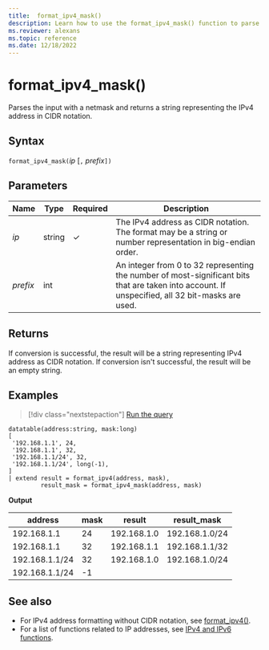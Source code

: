```yaml
---
title:  format_ipv4_mask()
description: Learn how to use the format_ipv4_mask() function to parse the input with a netmask and return a string representing the IPv4 address in CIDR notation.
ms.reviewer: alexans
ms.topic: reference
ms.date: 12/18/2022
---
```

# format_ipv4_mask()

Parses the input with a netmask and returns a string representing the IPv4 address in CIDR notation.

## Syntax

`format_ipv4_mask(`*ip* [`,` *prefix*`])`

## Parameters

| Name | Type | Required | Description |
|--|--|--|--|
| *ip* | string | &check; | The IPv4 address as CIDR notation. The format may be a string or number representation in big-endian order.|
| *prefix* | int | | An integer from 0 to 32 representing the number of most-significant bits that are taken into account. If unspecified, all 32 bit-masks are used.|

## Returns

If conversion is successful, the result will be a string representing IPv4 address as CIDR notation.
If conversion isn't successful, the result will be an empty string.

## Examples

> [!div class="nextstepaction"]
> <a href="https://dataexplorer.azure.com/clusters/help/databases/Samples?query=H4sIAAAAAAAAA0tJLAHCpJxUjcSUlKLU4mKr4pKizLx0HYXcxOJsq5z8vHRNrmguBXVDSyM9QzMLPUM9Q3UdBSMTHQU4wJA1NsIpq29kgqIAmyzIUg1dQ00dBa5YrhqF1IqS1LwUBaDjSnNKFGwV0vKLchNL4jMLykxgjoa4FqQBbi1EeTxIHFUPWAhNIwAom5ZMBgEAAA==" target="_blank">Run the query</a>

```kusto
datatable(address:string, mask:long)
[
 '192.168.1.1', 24,          
 '192.168.1.1', 32,          
 '192.168.1.1/24', 32,       
 '192.168.1.1/24', long(-1), 
]
| extend result = format_ipv4(address, mask), 
         result_mask = format_ipv4_mask(address, mask)
```

**Output**

|address|mask|result|result_mask|
|---|---|---|---|
|192.168.1.1|24|192.168.1.0|192.168.1.0/24|
|192.168.1.1|32|192.168.1.1|192.168.1.1/32|
|192.168.1.1/24|32|192.168.1.0|192.168.1.0/24|
|192.168.1.1/24|-1|||

## See also

* For IPv4 address formatting without CIDR notation, see [format_ipv4()](format-ipv4-function.md).
* For a list of functions related to IP addresses, see [IPv4 and IPv6 functions](scalarfunctions.md#ipv4ipv6-functions).
